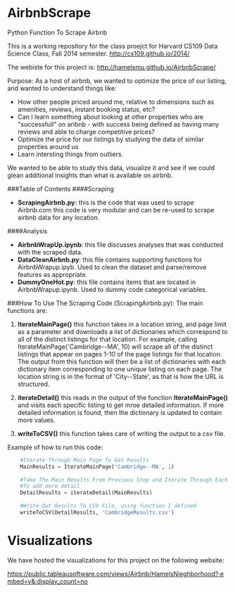AirbnbScrape
============

Python Function To Scrape Airbnb

This is a working repository for the class proejct for Harvard CS109 Data Science Class, Fall 2014 semester.
http://cs109.github.io/2014/

The webiste for this project is: http://hamelsmu.github.io/AirbnbScrape/

Purpose:
As a host of airbnb, we wanted to optimize the price of our listing, and wanted to understand things like: 
- How other people priced around me, relative to dimensions such as amenities, reviews, instant booking status, etc?
- Can I learn something about looking at other properties who are "successfull" on aribnb - with success being defined as having many reviews and able to charge competitive prices?  
- Optimize the price for our listings by studying the data of similar properties around us
- Learn intersting things from outliers.

We wanted to be able to study this data, visualize it and see if we could glean additional insights than what is available on airbnb. 

###Table of Contents 
####Scraping
- **ScrapingAirbnb.py:**  this is the code that was used to scrape Airbnb.com  this code is very modular and can be re-used to scrape airbnb data for any location.  

####Analysis
- **AirbnbWrapUp.ipynb**: this file discusses analyses that was conducted with the scraped data.  
- **DataCleanAirbnb.py**:  this file contains supporting functions for AirbnbWrapup.ipyb.  Used to clean the dataset and parse/remove features as appropriate.
- **DummyOneHot.py**:  this file contains items that are located in AirbnbWrapup.ipynb.  Used to dummy code categorical variables.


###How To Use The Scraping Code (ScrapingAirbnb.py):
The main functions are:

1) **IterateMainPage()**  this function takes in a location string, and page limit as a parameter and downloads a list of dictionaries which correspond to all of the distinct listings for that location.  For example, calling IterateMainPage('Cambridge--MA', 10) will scrape all of the distinct listings that appear on pages 1-10 of the page listings for that location.  The output from this function will then be a list of dictionaries with each dictionary item corresponding to one unique listing on each page.  The location string is in the format of 'City--State', as that is how the URL is structured.  

2) **iterateDetail()**  this reads in the output of the function **IterateMainPage()** and visits each specific listing to get mroe detailed information.  If more detailed information is found, then the dictionary is updated to contain more values. 

3) **writeToCSV()**  this function takes care of writing the output to a csv file.  

Example of how to run this code:
```python
    #Iterate Through Main Page To Get Results
    MainResults = IterateMainPage('Cambridge--MA', 1)
    
    #Take The Main Results From Previous Step and Iterate Through Each Listing
    #To add more detail
    DetailResults = iterateDetail(MainResults)
    
    #Write Out Results To CSV File, using function I defined
    writeToCSV(DetailResults, 'CambridgeResults.csv')
```

Visualizations
====
We have hosted the visualizations for this project on the following website:

https://public.tableausoftware.com/views/Airbnb/HamelsNieghborhood?:embed=y&:display_count=no

